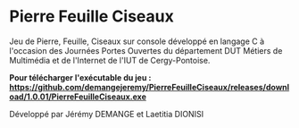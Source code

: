 # Pierre Feuille Ciseaux

Jeu de Pierre, Feuille, Ciseaux sur console développé en langage C à l'occasion des Journées Portes Ouvertes du département DUT Métiers de Multimédia et de l'Internet de l'IUT de Cergy-Pontoise.

**Pour télécharger l'exécutable du jeu : https://github.com/demangejeremy/PierreFeuilleCiseaux/releases/download/1.0.01/PierreFeuilleCiseaux.exe**

Développé par Jérémy DEMANGE et Laetitia DIONISI
